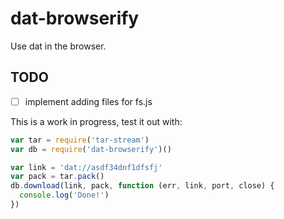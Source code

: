 # dat-browserify

Use dat in the browser.

## TODO

- [ ] implement adding files for fs.js

This is a work in progress, test it out with:

```js
var tar = require('tar-stream')
var db = require('dat-browserify')()

var link = 'dat://asdf34dnf1dfsfj'
var pack = tar.pack()
db.download(link, pack, function (err, link, port, close) {
  console.log('Done!')
})

```
